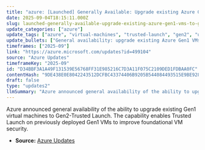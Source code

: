 ```yaml
---
title: "azure: [Launched] Generally Available: Upgrade existing Azure Gen1 VMs to Gen2-Trusted launch"
date: 2025-09-04T18:15:11.000Z
slug: launched-generally-available-upgrade-existing-azure-gen1-vms-to-gen2-trusted-launch
update_categories: ["azure"]
update_tags: ["azure", "virtual-machines", "trusted-launch", "gen2", "upgrade", "security", "general-availability"]
update_bullets: ["General availability: upgrade existing Azure Gen1 VMs to Gen2-Trusted Launch.", "Enables Trusted Launch on previously deployed Gen1 VMs rather than requiring new Gen2 instances.", "Aims to improve the foundational security posture of existing Azure virtual machines.", "Provides customers a path to adopt Trusted Launch protections without redeploying workloads."]
timeframes: ["2025-09"]
link: "https://azure.microsoft.com/updates?id=499104"
source: "Azure Updates"
timeframeKey: "2025-09"
id: "D34BBF3A1A49F131539E56768FF31E985216C7D3A11F075C2109DED1FDBAA0FC"
contentHash: "9DE438E0E8042243512DCFBC43374406B9205B544084493515E9BE928B855BCE"
draft: false
type: "updates2"
llmSummary: "Azure announced general availability of the ability to upgrade existing Gen1 virtual machines to Gen2-Trusted Launch. The capability enables Trusted Launch on previously deployed Gen1 VMs to improve foundational VM security."
---
```


Azure announced general availability of the ability to upgrade existing Gen1 virtual machines to Gen2-Trusted Launch. The capability enables Trusted Launch on previously deployed Gen1 VMs to improve foundational VM security.

- **Source:** [Azure Updates](https://azure.microsoft.com/updates?id=499104)
